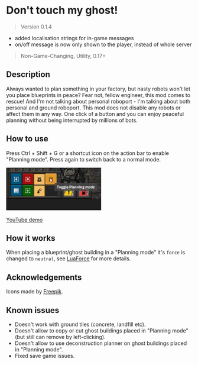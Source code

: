 # Don't touch my ghost!

> Version 0.1.4

* added localisation strings for in-game messages
* on/off message is now only shown to the player, instead of whole server

> Non-Game-Changing, Utility, 0.17+

## Description

Always wanted to plan something in your factory, but nasty robots won't let you place blueprints in peace?
Fear not, fellow engineer, this mod comes to rescue!
And I'm not talking about personal roboport - I'm talking about both personal and ground roboport.
This mod does not disable any robots or affect them in any way. One click of a button and you can enjoy peaceful planning without being interrupted by millions of bots.

## How to use
Press Ctrl + Shift + G or a shortcut icon on the action bar to enable "Planning mode". 
Press again to switch back to a normal mode.

![Shortcut](pictures/shortcut.png)

[YouTube demo](https://www.youtube.com/watch?v=2x9Uq-AyU0M)

## How it works
When placing a blueprint/ghost building in a "Planning mode" it's `force` is changed to `neutral`, see [LuaForce](https://lua-api.factorio.com/latest/LuaForce.html) for more details.

## Acknowledgements 
Icons made by [Freepik](https://www.flaticon.com/authors/freepik).

## Known issues
* Doesn't work with ground tiles (concrete, landfill etc).
* Doesn't allow to copy or cut ghost buildings placed in "Planning mode" (but still can remove by left-clicking).
* Doesn't allow to use deconstruction planner on ghost buildings placed in "Planning mode".
* Fixed save game issues.
